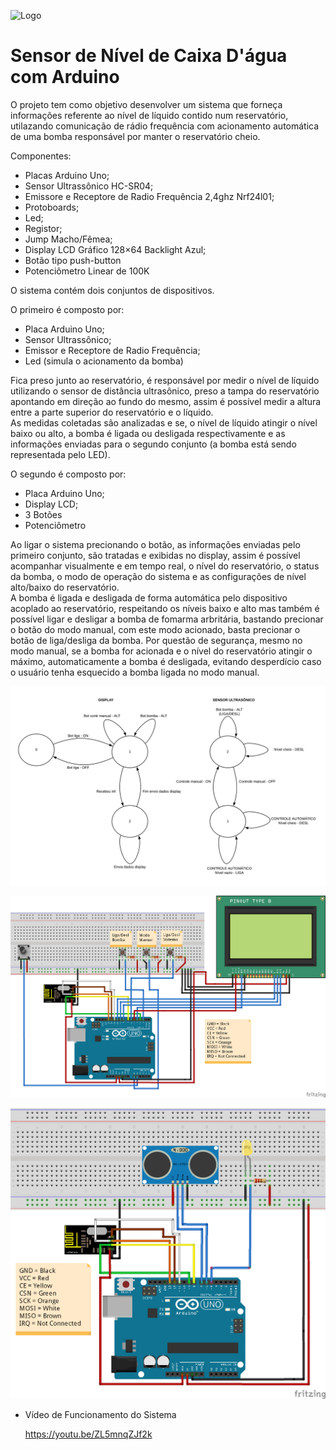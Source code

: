                             
![Logo](https://user-images.githubusercontent.com/40214038/63216360-4d2ae000-c10a-11e9-9053-66f0a1c93a1a.png)
# Sensor de Nível de Caixa D'água com Arduino

  O projeto tem como objetivo desenvolver um sistema que forneça informações referente ao nível de líquido contido num reservatório, utilazando comunicação de rádio frequência com acionamento automática de uma bomba responsável por manter o reservatório cheio.

Componentes:
- Placas Arduino Uno; 
- Sensor Ultrassônico HC-SR04;
- Emissore e Receptore de Radio Frequência 2,4ghz Nrf24l01;
- Protoboards;
- Led;
- Registor;
- Jump Macho/Fêmea;
- Display LCD Gráfico 128×64 Backlight Azul;
- Botão tipo push-button
- Potenciômetro Linear de 100K  

O sistema contém dois conjuntos de dispositivos.

O primeiro é composto por:
  - Placa Arduino Uno;
  - Sensor Ultrassônico;
  - Emissor e Receptore de Radio Frequência;
  - Led (simula o acionamento da bomba)
  
  <p>Fica preso junto ao reservatório, é responsável por medir o nível de líquido utilizando o sensor de distância ultrasônico, preso a tampa do reservatório apontando em direção ao fundo do mesmo, assim é possível medir a altura entre a parte superior do reservatório e o líquido.<br \> 
  As medidas coletadas são analizadas e se, o nível de líquido atingir o nível baixo ou alto, a bomba é ligada ou desligada respectivamente e as informações enviadas para o segundo conjunto (a bomba está sendo representada pelo LED).

O segundo é composto por:
  - Placa Arduino Uno;
  - Display LCD;
  - 3 Botões
  - Potenciômetro
  
 <p>Ao ligar o sistema precionando o botão, as informações enviadas pelo primeiro conjunto, são tratadas e exibidas no display, assim é possível acompanhar visualmente e em tempo real, o nível do reservatório, o status da bomba, o modo de operação do sistema e as configurações de nível alto/baixo do reservatório.<br \>
  A bomba é ligada e desligada de forma automática pelo dispositivo acoplado ao reservatório, respeitando os níveis baixo e alto mas também é possível ligar e desligar a bomba de fomarma arbritária, bastando precionar o botão do modo manual, com este modo acionado, basta precionar o botão de liga/desliga da bomba.
  Por questão de segurança, mesmo no modo manual, se a bomba for acionada e o nível do reservatório atingir o máximo, automaticamente a bomba é desligada, evitando desperdício caso o usuário tenha esquecido a bomba ligada no modo manual.


![MaqEstadoLogo](https://github.com/AndreSalgueiro/SE/blob/master/Projeto%20Final/Medidor%20de%20Nivel%20Caixa%20Dagua/Imagens/Maquina_Estado.png)

![Display](https://github.com/AndreSalgueiro/SE/blob/master/Projeto%20Final/Medidor%20de%20Nivel%20Caixa%20Dagua/Imagens/Representacao%20Grafica%20-%20Display_bb.png)

![SensorUltrasonico](https://github.com/AndreSalgueiro/SE/blob/master/Projeto%20Final/Medidor%20de%20Nivel%20Caixa%20Dagua/Imagens/Representacao%20Grafica%20-%20Sensor%20Ultrasonico_bb.png)

- Vídeo de Funcionamento do Sistema

  https://youtu.be/ZL5mnqZJf2k
